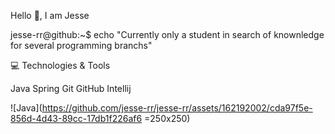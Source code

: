 Hello 👋, I am Jesse

jesse-rr@github:~$ echo "Currently only a student in search of knownledge for several programming branchs"

💻 Technologies & Tools

Java  Spring  Git  GitHub  Intellij

![Java](https://github.com/jesse-rr/jesse-rr/assets/162192002/cda97f5e-856d-4d43-89cc-17db1f226af6 =250x250)
